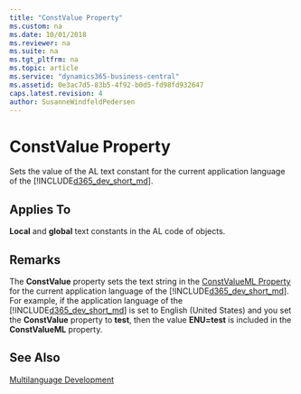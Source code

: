 ```yaml
---
title: "ConstValue Property"
ms.custom: na
ms.date: 10/01/2018
ms.reviewer: na
ms.suite: na
ms.tgt_pltfrm: na
ms.topic: article
ms.service: "dynamics365-business-central"
ms.assetid: 0e3ac7d5-83b5-4f92-b0d5-fd98fd932647
caps.latest.revision: 4
author: SusanneWindfeldPedersen
---
```


# ConstValue Property
Sets the value of the AL text constant for the current application language of the [!INCLUDE[d365_dev_short_md](../includes/d365_dev_short_md.md)].  
  
## Applies To  
 **Local** and **global** text constants in the AL code of objects.  
  
## Remarks  
 The **ConstValue** property sets the text string in the [ConstValueML Property](devenv-constvalueml-property.md) for the current application language of the [!INCLUDE[d365_dev_short_md](../includes/d365_dev_short_md.md)]. For example, if the application language of the [!INCLUDE[d365_dev_short_md](../includes/d365_dev_short_md.md)] is set to English (United States) and you set the **ConstValue** property to **test**, then the value **ENU=test** is included in the **ConstValueML** property.  
  
## See Also  
 <!-- [How to: Change the Language in the User Interface](How-to--Change-the-Language-in-the-User-Interface.md) -->   
 [Multilanguage Development](../devenv-multilanguage-development.md)